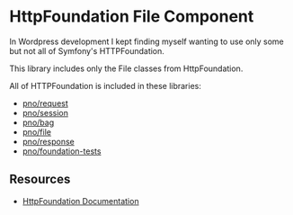 HttpFoundation File Component
========================

In Wordpress development I kept finding myself wanting to use only some but not all of Symfony's HTTPFoundation.

This library includes only the File classes from HttpFoundation.
 
All of HTTPFoundation is included in these libraries:
  * [pno/request](https://github.com/penoonan/request)
  * [pno/session](https://github.com/penoonan/session)  
  * [pno/bag](https://github.com/penoonan/bag)
  * [pno/file](https://github.com/penoonan/file)
  * [pno/response](https://github.com/penoonan/response)
  * [pno/foundation-tests](https://github.com/penoonan/foundation-tests)
  

Resources
---------

  * [HttpFoundation Documentation](https://symfony.com/doc/current/components/http_foundation/index.html)
